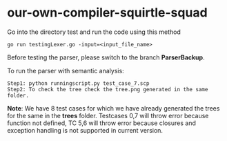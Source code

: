 # our-own-compiler-squirtle-squad

Go into the directory test and run the code using this method

```
go run testingLexer.go -input=<input_file_name>
```

Before testing the parser, please switch to the branch **ParserBackup**. 

To run the parser with semantic analysis:

```
Step1: python runningscript.py test_case_7.scp
Step2: To check the tree check the tree.png generated in the same folder.
```
**Note**: We have 8 test cases for which we have already generated the trees for the same in the **trees** folder. Testcases 0,7 will throw error because function not defined, TC 5,6 will throw error because closures and exception handling is not supported in current version.